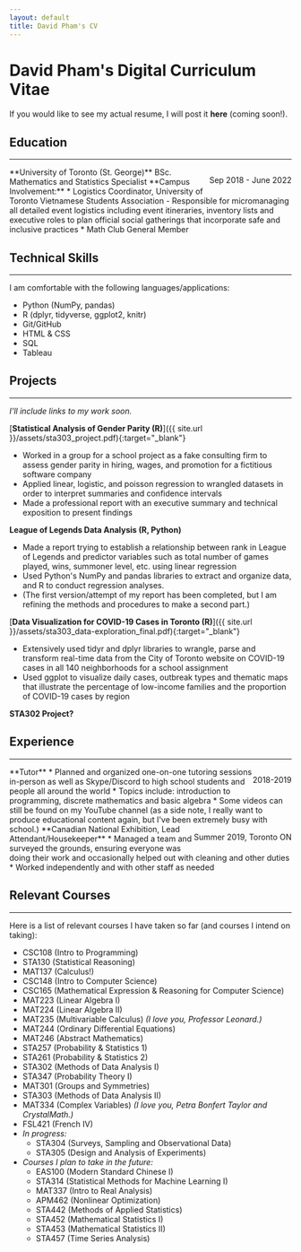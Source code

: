 ```yaml
---
layout: default
title: David Pham's CV
---
```

# David Pham's Digital Curriculum Vitae
If you would like to see my actual resume, I will post it **here** (coming soon!).

## Education  
----
<p style="float: right;">Sep 2018 - June 2022</p>
**University of Toronto (St. George)**  
BSc. Mathematics and Statistics Specialist  
**Campus Involvement:**
* Logistics Coordinator, University of Toronto Vietnamese Students Association
	- Responsible for micromanaging all detailed event logistics including event itineraries, inventory lists and executive roles to plan official social gatherings that incorporate safe and inclusive practices
* Math Club General Member  

## Technical Skills
----
I am comfortable with the following languages/applications:
* Python (NumPy, pandas)
* R (dplyr, tidyverse, ggplot2, knitr)
* Git/GitHub
* HTML & CSS
* SQL
* Tableau  

## Projects
----
_I'll include links to my work soon._  

[**Statistical Analysis of Gender Parity (R)**]({{ site.url }}/assets/sta303_project.pdf){:target="_blank"}
* Worked in a group for a school project as a fake consulting firm to assess gender parity in hiring, wages, and promotion for a fictitious software company
* Applied linear, logistic, and poisson regression to wrangled datasets in order to interpret summaries and confidence intervals
* Made a professional report with an executive summary and technical exposition to present findings

**League of Legends Data Analysis (R, Python)**
* Made a report trying to establish a relationship between rank in League of Legends and predictor variables such as total number of games played, wins, summoner level, etc. using linear regression
* Used Python's NumPy and pandas libraries to extract and organize data, and R to conduct regression analyses.
* (The first version/attempt of my report has been completed, but I am refining the methods and procedures to make a second part.)

[**Data Visualization for COVID-19 Cases in Toronto (R)**]({{ site.url }}/assets/sta303_data-exploration_final.pdf){:target="_blank"}
* Extensively used tidyr and dplyr libraries to wrangle, parse and transform real-time data from the City of Toronto website on COVID-19 cases in all 140 neighborhoods for a school assignment
* Used ggplot to visualize daily cases, outbreak types and thematic maps that illustrate the percentage of low-income families and the proportion of COVID-19 cases by region

**STA302 Project?**

## Experience
----
<p style = "float: right;">2018-2019</p>
**Tutor**
* Planned and organized one-on-one tutoring sessions in-person as well as Skype/Discord to high school students and people all around the world
* Topics include: introduction to programming, discrete mathematics and basic algebra
* Some videos can still be found on my YouTube channel (as a side note, I really want to produce educational content again, but I've been extremely busy with school.)

<p style = "float: right;">Summer 2019, Toronto ON</p>
**Canadian National Exhibition, Lead Attendant/Housekeeper** 
* Managed a team and surveyed the grounds, ensuring everyone was doing their work and occasionally helped out with cleaning and other duties
* Worked independently and with other staff as needed

## Relevant Courses
----
Here is a list of relevant courses I have taken so far (and courses I intend on taking):
* CSC108 (Intro to Programming)
* STA130 (Statistical Reasoning)
* MAT137 (Calculus!)
* CSC148 (Intro to Computer Science)
* CSC165 (Mathematical Expression & Reasoning for Computer Science)
* MAT223 (Linear Algebra I)
* MAT224 (Linear Algebra II)
* MAT235 (Multivariable Calculus) _(I love you, Professor Leonard.)_
* MAT244 (Ordinary Differential Equations)
* MAT246 (Abstract Mathematics)
* STA257 (Probability & Statistics 1)
* STA261 (Probability & Statistics 2)
* STA302 (Methods of Data Analysis I)
* STA347 (Probability Theory I)
* MAT301 (Groups and Symmetries)
* STA303 (Methods of Data Analysis II)
* MAT334 (Complex Variables) _(I love you, Petra Bonfert Taylor and CrystalMath.)_
* FSL421 (French IV)
* _In progress:_
  - STA304 (Surveys, Sampling and Observational Data)
  - STA305 (Design and Analysis of Experiments)
* _Courses I plan to take in the future:_
  - EAS100 (Modern Standard Chinese I)
  - STA314 (Statistical Methods for Machine Learning I)
  - MAT337 (Intro to Real Analysis)
  - APM462 (Nonlinear Optimization)
  - STA442 (Methods of Applied Statistics)
  - STA452 (Mathematical Statistics I)
  - STA453 (Mathematical Statistics II)
  - STA457 (Time Series Analysis)
